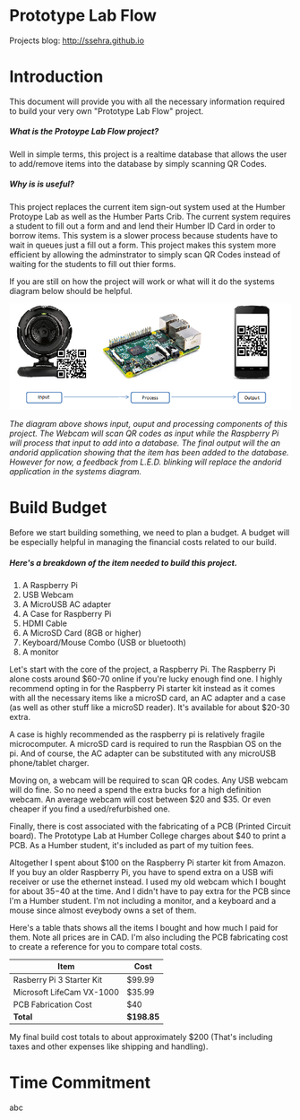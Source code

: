 Prototype Lab Flow
==================
Projects blog: http://ssehra.github.io


Introduction
============
This document will provide you with all the necessary information required to build your very own "Prototype Lab Flow" project.

##### _What is the Protoype Lab Flow project?_
Well in simple terms, this project is a realtime database that allows the user to add/remove items into the database by simply scanning QR Codes.

##### _Why is is useful?_
This project replaces the current item sign-out system used at the Humber Protoype Lab as well as the Humber Parts Crib. The current system requires a student to fill out a form and and lend their Humber ID Card in order to borrow items. This system is a slower process because students have to wait in queues just a fill out a form.  This project makes this system more efficient by allowing the adminstrator to simply scan QR Codes instead of waiting for the students to fill out thier forms.

If you are still on how the project will work or what will it do the systems diagram below should be helpful.

![Alt text](/Diagram.png?raw=true "System Diagram")

_The diagram above shows input, ouput and processing components of this project. The Webcam will scan QR codes as input while the Raspberry Pi will process that input to add into a database. The final output will the an andorid application showing that the item has been added to the database. However for now, a feedback from L.E.D. blinking will replace the andorid application in the systems diagram._


Build Budget
============
Before we start building something, we need to plan a budget. A budget will be especially helpful in managing the financial costs related to our build. 

##### Here's a breakdown of the item needed to build this project.
1. A Raspberry Pi
2. USB Webcam
3. A MicroUSB AC adapter
4. A Case for Raspberry Pi 
5. HDMI Cable
6. A MicroSD Card (8GB or higher)
7. Keyboard/Mouse Combo (USB or bluetooth)
8. A monitor

Let's start with the core of the project, a Raspberry Pi. The Raspberry Pi alone costs around $60-70 online if you're lucky enough find one. I highly recommend opting in for the Raspberry Pi starter kit instead as it comes with all the necessary items like a microSD card, an AC adapter and a case (as well as other stuff like a microSD reader). It's available for about $20-30 extra.

A case is highly recommended as the raspberry pi is relatively fragile microcomputer. A microSD card is required to run the Raspbian OS on the pi. And of course, the AC adapter can be substituted with any microUSB phone/tablet charger.

Moving on, a webcam will be required to scan QR codes. Any USB webcam will do fine. So no need a spend the extra bucks for a high definition webcam. An average webcam will cost between $20 and $35. Or even cheaper if you find a used/refurbished one.

Finally, there is cost associated with the fabricating of a PCB (Printed Circuit board). The Prototype Lab at Humber College charges about $40 to print a PCB. As a Humber student, it's included as part of my tuition fees.

Altogether I spent about $100 on the Raspberry Pi starter kit from Amazon. If you buy an older Raspberry Pi, you have to spend extra on a USB wifi receiver or use the ethernet instead. I used my old webcam which I bought for about $35-$40 at the time. And I didn't have to pay extra for the PCB since I'm a Humber student. I'm not including a monitor, and a keyboard and a mouse since almost eveybody owns a set of them.

Here's a table thats shows all the items I bought and how much I paid for them. Note all prices are in CAD. I'm also including the PCB fabricating cost to create a reference for you to compare total costs.

| Item                               | Cost   |
|------------------------------------|--------|
| Rasberry Pi 3 Starter Kit          | $99.99 |
| Microsoft LifeCam VX-1000          | $35.99 |
| PCB Fabrication Cost               | $40    |
|**Total**                           | **$198.85**|

My final build cost totals to about approximately $200 (That's including taxes and other expenses like shipping and handling).


Time Commitment
===============

abc


